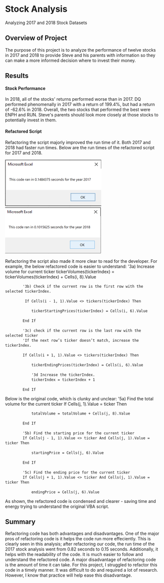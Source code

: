 # Stock Analysis
Analyzing 2017 and 2018 Stock Datasets


## Overview of Project
The purpose of this project is to analyze the performance of twelve stocks in 2017 and 2018 to provide Steve and his parents with information so they can make a more informed decision where to invest their money. 


## Results

#### Stock Performance
In 2018, all of the stocks' returns performed worse than in 2017. DQ performed phenomenally in 2017 with a return of 199.4%, but had a return of -62.6% in 2018. Overall, the two stocks that performed the best were ENPH and RUN. Steve's parents should look more closely at those stocks to potentially invest in them.

#### Refactored Script
Refactoring the script majorly improved the run time of it. Both 2017 and 2018 had faster run times. Below are the run times of the refactored script for 2017 and 2018.

![VBA_Challenge_2017.png](Resources/VBA_Challenge_2017.png)
![VBA_Challenge_2018.png](Resources/VBA_Challenge_2018.png)

Refactoring the script also made it more clear to read for the developer. For example, the below refactored code is easier to understand:
            '3a) Increase volume for current ticker
            tickerVolumes(tickerIndex) = tickerVolumes(tickerIndex) + Cells(i, 8).Value
            
            '3b) Check if the current row is the first row with the selected tickerIndex.
            
             If Cells(i - 1, 1).Value <> tickers(tickerIndex) Then
             
                tickerStartingPrices(tickerIndex) = Cells(i, 6).Value
                
            End If
            
            '3c) check if the current row is the last row with the selected ticker
            'If the next row’s ticker doesn’t match, increase the tickerIndex.
            
            If Cells(i + 1, 1).Value <> tickers(tickerIndex) Then
            
                tickerEndingPrices(tickerIndex) = Cells(i, 6).Value
                
                '3d Increase the tickerIndex.
                tickerIndex = tickerIndex + 1
                
            End If

Below is the original code, which is clunky and unclear:
            '5a) Find the total volume for the current ticker
            If Cells(j, 1).Value = ticker Then

                totalVolume = totalVolume + Cells(j, 8).Value

            End If

            '5b) Find the starting price for the current ticker
            If Cells(j - 1, 1).Value <> ticker And Cells(j, 1).Value = ticker Then
            
                startingPrice = Cells(j, 6).Value

            End If

            '5c) Find the ending price for the current ticker
            If Cells(j + 1, 1).Value <> ticker And Cells(j, 1).Value = ticker Then

                endingPrice = Cells(j, 6).Value

As shown, the refactored code is condensed and clearer - saving time and energy trying to understand the original VBA script.

## Summary
Refactoring code has both advantages and disadvantages. One of the major pros of refactoring code is it helps the code run more effeciently. This is clearly seen in this analysis; after refactoring our code, the run time of the 2017 stock analysis went from 0.82 seconds to 0.15 seconds. Additionally, it helps with the readability of the code. It is much easier to follow and understand the refactored code. A major disadvantage of refactoring code is the amount of time it can take. For this project, I struggled to refactor this code in a timely manner. It was difficult to do and required a lot of research. However, I know that practice will help ease this disadvantage. 
